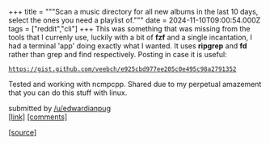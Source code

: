+++
title = """Scan a music directory for all new albums in the last 10 days, select the ones you need a playlist of."""
date = 2024-11-10T09:00:54.000Z
tags = ["reddit","cli"]
+++
This was something that was missing from the tools that I currenly use, luckily with a bit of **fzf** and a single incantation, I had a terminal 'app' doing exactly what I wanted. It uses **ripgrep** and **fd** rather than grep and find respectively. Posting in case it is useful:

[`https://gist.github.com/veebch/e925cbd977ee205c0e495c98a2791352`](https://gist.github.com/veebch/e925cbd977ee205c0e495c98a2791352)

Tested and working with ncmpcpp. Shared due to my perpetual amazement that you can do this stuff with linux.

submitted by [/u/edwardianpug](https://www.reddit.com/user/edwardianpug)  
[\[link\]](https://www.reddit.com/r/commandline/comments/1gnwljp/scan_a_music_directory_for_all_new_albums_in_the/) [\[comments\]](https://www.reddit.com/r/commandline/comments/1gnwljp/scan_a_music_directory_for_all_new_albums_in_the/)

[[source]](https://www.reddit.com/r/commandline/comments/1gnwljp/scan_a_music_directory_for_all_new_albums_in_the/)
